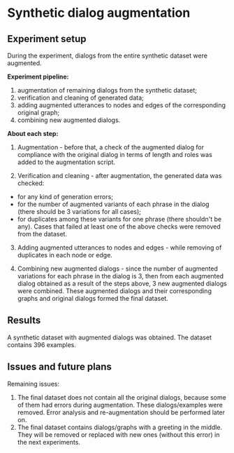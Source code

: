 # Synthetic dialog augmentation

## Experiment setup

During the experiment, dialogs from the entire synthetic dataset were augmented.

__Experiment pipeline:__
1. augmentation of remaining dialogs from the synthetic dataset;
2. verification and cleaning of generated data;
3. adding augmented utterances to nodes and edges of the corresponding original graph;
4. combining new augmented dialogs.

__About each step:__
1. Augmentation - before that, a check of the augmented dialog for compliance with the original dialog in terms of length and roles was added to the augmentation script.

2. Verification and cleaning - after augmentation, the generated data was checked:
- for any kind of generation errors;
- for the number of augmented variants of each phrase in the dialog (there should be 3 variations for all cases);
- for duplicates among these variants for one phrase (there shouldn't be any).
Cases that failed at least one of the above checks were removed from the dataset.

3. Adding augmented utterances to nodes and edges - while removing of duplicates in each node or edge.

4. Combining new augmented dialogs - since the number of augmented variations for each phrase in the dialog is 3, then from each augmented dialog obtained as a result of the steps above, 3 new augmented dialogs were combined.
These augmented dialogs and their corresponding graphs and original dialogs formed the final dataset.

## Results

A synthetic dataset with augmented dialogs was obtained. The dataset contains 396 examples.

## Issues and future plans

Remaining issues:
1. The final dataset does not contain all the original dialogs, because some of them had errors during augmentation. These dialogs/examples were removed. Error analysis and re-augmentation should be performed later on. 
2. The final dataset contains dialogs/graphs with a greeting in the middle. They will be removed or replaced with new ones (without this error) in the next experiments.